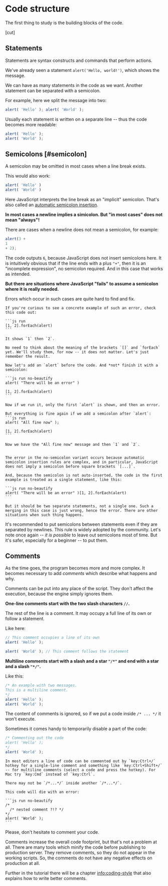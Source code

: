 # Code structure

The first thing to study is the building blocks of the code.

[cut]

## Statements

Statements are syntax constructs and commands that perform actions.

We've already seen a statement `alert('Hello, world!')`, which shows the message.

We can have as many statements in the code as we want. Another statement can be separated with a semicolon.

For example, here we split the message into two:

```js run no-beautify
alert( 'Hello' ); alert( 'World' );
```

Usually each statement is written on a separate line -- thus the code becomes more readable:

```js run no-beautify
alert( 'Hello' );
alert( 'World' );
```

## Semicolons [#semicolon]

A semicolon may be omitted in most cases when a line break exists.

This would also work:

```js run no-beautify
alert( 'Hello' )
alert( 'World' )
```

Here JavaScript interprets the line break as an "implicit" semicolon. That's also called an [automatic semicolon insertion](https://tc39.github.io/ecma262/#sec-automatic-semicolon-insertion).

**In most cases a newline implies a simicolon. But "in most cases" does not mean "always"!**

There are cases when a newline does not mean a semicolon, for example:

```js run no-beautify
alert(3 +
1
+ 2);
```

The code outputs `6`, because JavaScript does not insert semicolons here. It is intuitively obvious that if the line ends with a plus `"+"`, then it is an "incomplete expression", no semicolon required. And in this case that works as intended.

**But there are situations where JavaScript "fails" to assume a semicolon where it is really needed.**

Errors which occur in such cases are quite hard to find and fix.

````smart header="An example of an error"
If you're curious to see a concrete example of such an error, check this code out:

```js run
[1, 2].forEach(alert)
```

It shows `1` then `2`.

No need to think about the meaning of the brackets `[]` and `forEach` yet. We'll study them, for now -- it does not matter. Let's just remember the result.

Now let's add an `alert` before the code. And *not* finish it with a semicolon:

```js run no-beautify
alert( "There will be an error" ) 

[1, 2].forEach(alert) 
```

Now if we run it, only the first `alert` is shown, and then an error.

But everything is fine again if we add a semicolon after `alert`:
```js run
alert( "All fine now" ); 

[1, 2].forEach(alert)  
```

Now we have the "All fine now" message and then `1` and `2`.


The error in the no-semicolon variant occurs because automatic semicolon insertion rules are complex, and in particular, JavaScript does not imply a semicolon before square brackets `[...]`.

And, because the semicolon is not auto-inserted, the code in the first example is treated as a single statement, like this:

```js run no-beautify
alert( "There will be an error" )[1, 2].forEach(alert)
```

But it should be two separate statements, not a single one. Such a merging in this case is just wrong, hence the error. There are other situations when such thing happens.
````

It's recommended to put semicolons between statements even if they are separated by newlines. This rule is widely adopted by the community. Let's note once again -- *it is possible* to leave out semicolons most of time. But it's safer, especially for a beginner -- to put them.

## Comments

As the time goes, the program becomes more and more complex. It becomes necessary to add *comments* which describe what happens and why.

Comments can be put into any place of the script. They don't affect the execution, because the engine simply ignores them.

**One-line comments start with the two slash characters `//`.**

The rest of the line is a comment. It may occupy a full line of its own or follow a statement.

Like here:
```js run
// This comment occupies a line of its own
alert( 'Hello' );

alert( 'World' ); // This comment follows the statement
```

**Multiline comments start with a slash and a star <code>"/&#42;"</code> and end with a star and a slash <code>"&#42;/"</code>.**

Like this:

```js run
/* An example with two messages.
This is a multiline comment.
*/
alert( 'Hello' );
alert( 'World' );
```

The content of comments is ignored, so if we put a code inside <code>/&#42; ... &#42;/</code> it won't execute.

Sometimes it comes handy to temporarily disable a part of the code:

```js run
/* Commenting out the code
alert( 'Hello' );
*/
alert( 'World' );
```

```smart header="Use hotkeys!"
In most editors a line of code can be commented out by `key:Ctrl+/` hotkey for a single-line comment and something like `key:Ctrl+Shift+/` -- for multiline comments (select a code and press the hotkey). For Mac try `key:Cmd` instead of `key:Ctrl`.
```

````warn header="Nested comments are not supported!"
There may not be `/*...*/` inside another `/*...*/`.

This code will die with an error:

```js run no-beautify
/*
  /* nested comment ?!? */
*/
alert( 'World' );
```
````

Please, don't hesitate to comment your code.

Comments increase the overall code footprint, but that's not a problem at all. There are many tools which minify the code before publishing to production server. They remove comments, so they do not appear in the working scripts. So, the comments do not have any negative effects on production at all.

Further in the tutorial there will be a chapter <info:coding-style> that also explains how to write better comments.
